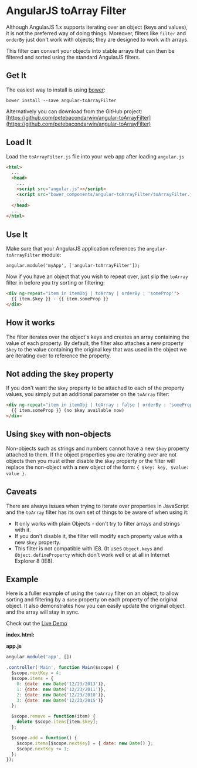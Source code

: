 # AngularJS toArray Filter

Although AngularJS 1.x supports iterating over an object (keys and values), it is
not the preferred way of doing things. Moreover, filters like `filter` and `orderBy`
just don't work with objects; they are designed to work with arrays.

This filter can convert your objects into stable arrays that can then be filtered and
sorted using the standard AngularJS filters.

## Get It

The easiest way to install is using [bower][bower]:

```
bower install --save angular-toArrayFilter
```

Alternatively you can download from the GitHub project:
[https://github.com/petebacondarwin/angular-toArrayFilter](https://github.com/petebacondarwin/angular-toArrayFilter)

## Load It

Load the `toArrayFilter.js` file into your web app after loading `angular.js`

```html
<html>
  ...
  <head>
    ...
    <script src="angular.js"></script>
    <script src="bower_components/angular-toArrayFilter/toArrayFilter.js"></script>
    ...
  </head>
  ...
</html>
```

## Use It

Make sure that your AngularJS application references the `angular-toArrayFilter` module:

```
angular.module('myApp', ['angular-toArrayFilter']);
```

Now if you have an object that you wish to repeat over, just slip the `toArray` filter in
before you try sorting or filtering:

```html
<div ng-repeat="item in itemObj | toArray | orderBy : 'someProp'">
  {{ item.$key }} - {{ item.someProp }}
</div>
```

## How it works

The filter iterates over the object's keys and creates an array containing the value of each
property. By default, the filter also attaches a new property `$key` to the value containing
the original key that was used in the object we are iterating over to reference the property.


## Not adding the `$key` property

If you don't want the `$key` property to be attached to each of the property values, you simply
put an additional parameter on the `toArray` filter:

```html
<div ng-repeat="item in itemObj | toArray : false | orderBy : 'someProp'">
  {{ item.someProp }} (no $key available now)
</div>
```

## Using `$key` with non-objects

Non-objects such as strings and numbers cannot have a new `$key` property attached to them.
If the object properties you are iterating over are not objects then you must either disable
the `$key` property or the filter will replace the non-object with a new object of the form:
`{ $key: key, $value: value }`.


## Caveats

There are always issues when trying to iterate over properties in JavaScript and the `toArray`
filter has its own set of things to be aware of when using it:

* It only works with plain Objects - don't try to filter arrays and strings with it.
* If you don't disable it, the filter will modify each property value with a new `$key` property.
* This filter is not compatible with IE8. (It uses `Object.keys` and `Object.defineProperty` which
  don't work well or at all in Internet Explorer 8 (IE8).


## Example

Here is a fuller example of using the `toArray` filter on an object, to allow sorting and filtering
by a `date` property on each property of the original object. It also demonstrates how you can easily
update the original object and the array will stay in sync.

Check out the [Live Demo][live-demo]


**index.html:**
<!---
```html
<div ng-app="app">
  <div ng:controller="Main">
    <div ng:repeat="item in items | toArray | orderBy: 'date'">
      {{item.$key}}: {{item.date | date}}
      <button ng-click="remove(item)">Remove</button>
    </div>
    <button ng-click="add()">Add</button>
  </div>
</div>
```
-->

**app.js**

```js
angular.module('app', [])

.controller('Main', function Main($scope) {
  $scope.nextKey = 4;
  $scope.items = {
    0: {date: new Date('12/23/2013')},
    1: {date: new Date('12/23/2011')},
    2: {date: new Date('12/23/2010')},
    3: {date: new Date('12/23/2015')}
  };

  $scope.remove = function(item) {
    delete $scope.items[item.$key];
  };

  $scope.add = function() {
    $scope.items[$scope.nextKey] = { date: new Date() };
    $scope.nextKey += 1;
  };
});
```

[bower]: https://bower.io
[live-demo]: http://plnkr.co/edit/G69YqKb9ag1qPLVqE6wz?p=preview